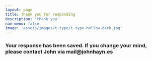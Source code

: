 ```yaml
---
layout: page
title: Thank you for responding
description: 'thank you'
nav-menu: false
image: 'assets/images/t-type/t-type-hollow-dark.jpg'
---
```


<h3>Your response has been saved. If you change your mind, please contact John via mail@johnhayn.es</h3>